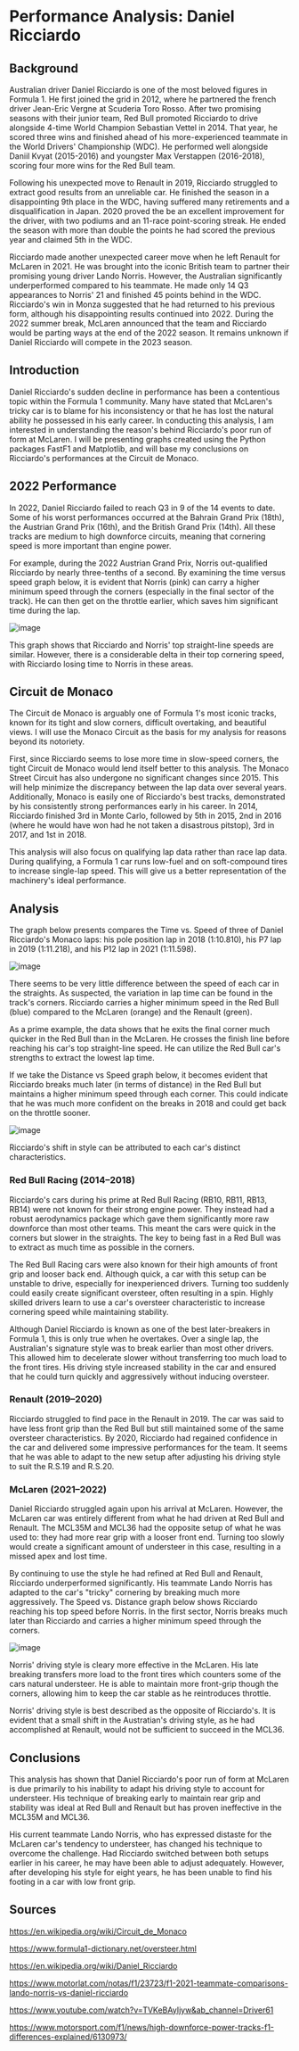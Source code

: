 # Performance Analysis: Daniel Ricciardo 


## Background

Australian driver Daniel Ricciardo is one of the most beloved figures in Formula 1. He first joined the grid in 2012, where he partnered the french driver Jean-Eric Vergne at Scuderia Toro Rosso. After two promising seasons with their junior team, Red Bull promoted Ricciardo to drive alongside 4-time World Champion Sebastian Vettel in 2014. That year, he scored three wins and finished ahead of his more-experienced teammate in the World Drivers' Championship (WDC). He performed well alongside Daniil Kvyat (2015-2016) and youngster Max Verstappen (2016-2018), scoring four more wins for the Red Bull team.

Following his unexpected move to Renault in 2019, Ricciardo struggled to extract good results from an unreliable car. He finished the season in a disappointing 9th place in the WDC, having suffered many retirements and a disqualification in Japan. 2020 proved the be an excellent improvement for the driver, with two podiums and an 11-race point-scoring streak. He ended the season with more than double the points he had scored the previous year and claimed 5th in the WDC.

Ricciardo made another unexpected career move when he left Renault for McLaren in 2021. He was brought into the iconic British team to partner their promising young driver Lando Norris. However, the Australian significantly underperformed compared to his teammate. He made only 14 Q3 appearances to Norris' 21 and finished 45 points behind in the WDC. Ricciardo's win in Monza suggested that he had returned to his previous form, although his disappointing results continued into 2022. During the 2022 summer break, McLaren announced that the team and Ricciardo would be parting ways at the end of the 2022 season. It remains unknown if Daniel Ricciardo will compete in the 2023 season.


## Introduction

Daniel Ricciardo's sudden decline in performance has been a contentious topic within the Formula 1 community. Many have stated that McLaren's tricky car is to blame for his inconsistency or that he has lost the natural ability he possessed in his early career. In conducting this analysis, I am interested in understanding the reason's behind Ricciardo's poor run of form at McLaren. I will be presenting graphs created using the Python packages FastF1 and Matplotlib, and will base my conclusions on Ricciardo's performances at the Circuit de Monaco.


## 2022 Performance

In 2022, Daniel Ricciardo failed to reach Q3 in 9 of the 14 events to date. Some of his worst performances occurred at the Bahrain Grand Prix (18th), the Austrian Grand Prix (16th), and the British Grand Prix (14th). All these tracks are medium to high downforce circuits, meaning that cornering speed is more important than engine power.

For example, during the 2022 Austrian Grand Prix, Norris out-qualified Ricciardo by nearly three-tenths of a second. By examining the time versus speed graph below, it is evident that Norris (pink) can carry a higher minimum speed through the corners (especially in the final sector of the track). He can then get on the throttle earlier, which saves him significant time during the lap.

![image](https://user-images.githubusercontent.com/102626427/188752290-b94664f0-bb09-4fa7-986f-c4800c8f217d.png)

This graph shows that Ricciardo and Norris' top straight-line speeds are similar. However, there is a considerable delta in their top cornering speed, with Ricciardo losing time to Norris in these areas.


## Circuit de Monaco

The Circuit de Monaco is arguably one of Formula 1's most iconic tracks, known for its tight and slow corners, difficult overtaking, and beautiful views. I will use the Monaco Circuit as the basis for my analysis for reasons beyond its notoriety.
 
First, since Ricciardo seems to lose more time in slow-speed corners, the tight Circuit de Monaco would lend itself better to this analysis. The Monaco Street Circuit has also undergone no significant changes since 2015. This will help minimize the discrepancy between the lap data over several years. Additionally, Monaco is easily one of Ricciardo's best tracks, demonstrated by his consistently strong performances early in his career. In 2014, Ricciardo finished 3rd in Monte Carlo, followed by 5th in 2015, 2nd in 2016 (where he would have won had he not taken a disastrous pitstop), 3rd in 2017, and 1st in 2018. 
 
This analysis will also focus on qualifying lap data rather than race lap data. During qualifying, a Formula 1 car runs low-fuel and on soft-compound tires to increase single-lap speed. This will give us a better representation of the machinery's ideal performance.


## Analysis

The graph below presents compares the Time vs. Speed of three of Daniel Ricciardo's Monaco laps: his pole position lap in 2018 (1:10.810), his P7 lap in 2019 (1:11.218), and his P12 lap in 2021 (1:11.598).

![image](https://user-images.githubusercontent.com/102626427/188752546-60733117-6831-4219-84d9-1cdaa550c848.png)

There seems to be very little difference between the speed of each car in the straights. As suspected, the variation in lap time can be found in the track's corners. Ricciardo carries a higher minimum speed in the Red Bull (blue) compared to the McLaren (orange) and the Renault (green). 

As a prime example, the data shows that he exits the final corner much quicker in the Red Bull than in the McLaren. He crosses the finish line before reaching his car's top straight-line speed. He can utilize the Red Bull car's strengths to extract the lowest lap time.


If we take the Distance vs Speed graph below, it becomes evident that Ricciardo breaks much later (in terms of distance) in the Red Bull but maintains a higher minimum speed through each corner. This could indicate that he was much more confident on the breaks in 2018 and could get back on the throttle sooner.

![image](https://user-images.githubusercontent.com/102626427/188752564-7105129f-dc0d-4e74-ae64-3c0268ee1095.png)

Ricciardo's shift in style can be attributed to each car's distinct characteristics.


### Red Bull Racing (2014–2018)

Ricciardo's cars during his prime at Red Bull Racing (RB10, RB11, RB13, RB14) were not known for their strong engine power. They instead had a robust aerodynamics package which gave them significantly more raw downforce than most other teams. This meant the cars were quick in the corners but slower in the straights. The key to being fast in a Red Bull was to extract as much time as possible in the corners.

The Red Bull Racing cars were also known for their high amounts of front grip and looser back end. Although quick, a car with this setup can be unstable to drive, especially for inexperienced drivers. Turning too suddenly could easily create significant oversteer, often resulting in a spin. Highly skilled drivers learn to use a car's oversteer characteristic to increase cornering speed while maintaining stability.

Although Daniel Ricciardo is known as one of the best later-breakers in Formula 1, this is only true when he overtakes. Over a single lap, the Australian's signature style was to break earlier than most other drivers. This allowed him to decelerate slower without transferring too much load to the front tires. His driving style increased stability in the car and ensured that he could turn quickly and aggressively without inducing oversteer.

### Renault (2019–2020)

Ricciardo struggled to find pace in the Renault in 2019. The car was said to have less front grip than the Red Bull but still maintained some of the same oversteer characteristics. By 2020, Ricciardo had regained confidence in the car and delivered some impressive performances for the team. It seems that he was able to adapt to the new setup after adjusting his driving style to suit the R.S.19 and R.S.20.

### McLaren (2021–2022)

Daniel Ricciardo struggled again upon his arrival at McLaren. However, the McLaren car was entirely different from what he had driven at Red Bull and Renault. The MCL35M and MCL36 had the opposite setup of what he was used to: they had more rear grip with a looser front end. Turning too slowly would create a significant amount of understeer in this case, resulting in a missed apex and lost time.

By continuing to use the style he had refined at Red Bull and Renault, Ricciardo underperformed significantly. His teammate Lando Norris has adapted to the car's "tricky" cornering by breaking much more aggressively. The Speed vs. Distance graph below shows Ricciardo reaching his top speed before Norris. In the first sector, Norris breaks much later than Ricciardo and carries a higher minimum speed through the corners.

![image](https://user-images.githubusercontent.com/102626427/188753026-d22273b5-5453-4864-aa6e-a10756f82447.png)

Norris' driving style is cleary more effective in the McLaren. His late breaking transfers more load to the front tires which counters some of the cars natural understeer. He is able to maintain more front-grip though the corners, allowing him to keep the car stable as he reintroduces throttle.

Norris' driving style is best described as the opposite of Ricciardo's. It is evident that a small shift in the Austratian's driving style, as he had accomplished at Renault, would not be sufficient to succeed in the MCL36.


## Conclusions

This analysis has shown that Daniel Ricciardo's poor run of form at McLaren is due primarily to his inability to adapt his driving style to account for understeer. His technique of breaking early to maintain rear grip and stability was ideal at Red Bull and Renault but has proven ineffective in the MCL35M and MCL36. 

His current teammate Lando Norris, who has expressed distaste for the McLaren car's tendency to understeer, has changed his technique to overcome the challenge. Had Ricciardo switched between both setups earlier in his career, he may have been able to adjust adequately. However, after developing his style for eight years, he has been unable to find his footing in a car with low front grip.
 

 ## Sources
 
 https://en.wikipedia.org/wiki/Circuit_de_Monaco
 
 https://www.formula1-dictionary.net/oversteer.html
 
 https://en.wikipedia.org/wiki/Daniel_Ricciardo
 
 https://www.motorlat.com/notas/f1/23723/f1-2021-teammate-comparisons-lando-norris-vs-daniel-ricciardo
 
 https://www.youtube.com/watch?v=TVKeBAyIjyw&ab_channel=Driver61
 
 https://www.motorsport.com/f1/news/high-downforce-power-tracks-f1-differences-explained/6130973/
